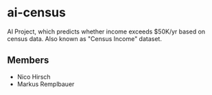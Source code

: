 # ai-census
AI Project, which predicts whether income exceeds $50K/yr based on census data. Also known as "Census Income" dataset.

## Members
* Nico Hirsch
* Markus Remplbauer
